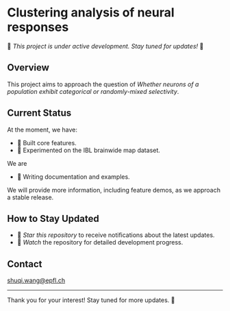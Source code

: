# Clustering analysis of neural responses

🚧 *This project is under active development. Stay tuned for updates!* 🚧

## Overview

This project aims to approach the question of	*Whether neurons of a population exhibit categorical or randomly-mixed selectivity*.

## Current Status

At the moment, we have:

-  🚀 Built core features.
-  ⁠🧪 Experimented on the IBL brainwide map dataset.

We are

-   ⁠📖 Writing documentation and examples.

We will provide more information, including feature demos, as we approach a stable release.

## How to Stay Updated

-  ⁠🌟 *Star this repository* to receive notifications about the latest updates.
-  ⁠📧 *Watch* the repository for detailed development progress.

## Contact

shuqi.wang@epfl.ch

---

Thank you for your interest! Stay tuned for more updates. 🎉
